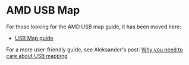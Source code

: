 # AMD USB Map

For those looking for the AMD USB map guide, it has been moved here:

* [USB Map guide](https://k-pers.github.io/OpenCore-Post-Install/usb/)

For a more user-friendly guide, see Aleksander's post: [Why you need to care about USB mapping](https://aplus.rs/2020/usb-mapping-why/)

